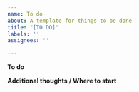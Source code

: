 ```yaml
---
name: To do
about: A template for things to be done
title: "[TO DO]"
labels: ''
assignees: ''

---
```


**To do**


**Additional thoughts / Where to start**
